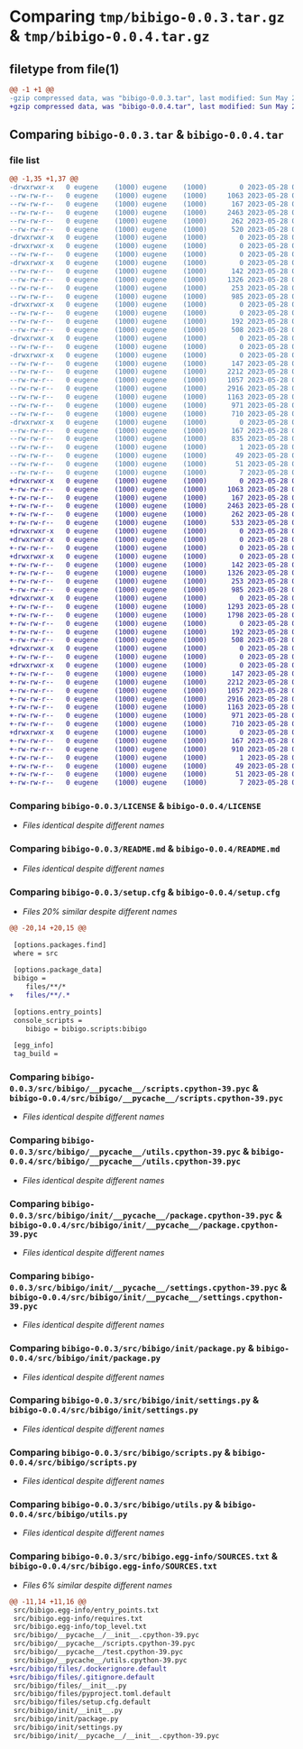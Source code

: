 # Comparing `tmp/bibigo-0.0.3.tar.gz` & `tmp/bibigo-0.0.4.tar.gz`

## filetype from file(1)

```diff
@@ -1 +1 @@
-gzip compressed data, was "bibigo-0.0.3.tar", last modified: Sun May 28 08:07:15 2023, max compression
+gzip compressed data, was "bibigo-0.0.4.tar", last modified: Sun May 28 08:10:22 2023, max compression
```

## Comparing `bibigo-0.0.3.tar` & `bibigo-0.0.4.tar`

### file list

```diff
@@ -1,35 +1,37 @@
-drwxrwxr-x   0 eugene    (1000) eugene    (1000)        0 2023-05-28 08:07:15.284503 bibigo-0.0.3/
--rw-rw-r--   0 eugene    (1000) eugene    (1000)     1063 2023-05-28 04:22:26.000000 bibigo-0.0.3/LICENSE
--rw-rw-r--   0 eugene    (1000) eugene    (1000)      167 2023-05-28 08:07:15.284503 bibigo-0.0.3/PKG-INFO
--rw-rw-r--   0 eugene    (1000) eugene    (1000)     2463 2023-05-28 07:01:48.000000 bibigo-0.0.3/README.md
--rw-rw-r--   0 eugene    (1000) eugene    (1000)      262 2023-05-28 04:22:26.000000 bibigo-0.0.3/pyproject.toml
--rw-rw-r--   0 eugene    (1000) eugene    (1000)      520 2023-05-28 08:07:15.284503 bibigo-0.0.3/setup.cfg
-drwxrwxr-x   0 eugene    (1000) eugene    (1000)        0 2023-05-28 08:07:15.280503 bibigo-0.0.3/src/
-drwxrwxr-x   0 eugene    (1000) eugene    (1000)        0 2023-05-28 08:07:15.284503 bibigo-0.0.3/src/bibigo/
--rw-rw-r--   0 eugene    (1000) eugene    (1000)        0 2023-05-28 04:22:26.000000 bibigo-0.0.3/src/bibigo/__init__.py
-drwxrwxr-x   0 eugene    (1000) eugene    (1000)        0 2023-05-28 08:07:15.284503 bibigo-0.0.3/src/bibigo/__pycache__/
--rw-rw-r--   0 eugene    (1000) eugene    (1000)      142 2023-05-28 04:26:51.000000 bibigo-0.0.3/src/bibigo/__pycache__/__init__.cpython-39.pyc
--rw-rw-r--   0 eugene    (1000) eugene    (1000)     1326 2023-05-28 07:01:01.000000 bibigo-0.0.3/src/bibigo/__pycache__/scripts.cpython-39.pyc
--rw-rw-r--   0 eugene    (1000) eugene    (1000)      253 2023-05-28 05:12:29.000000 bibigo-0.0.3/src/bibigo/__pycache__/test.cpython-39.pyc
--rw-rw-r--   0 eugene    (1000) eugene    (1000)      985 2023-05-28 06:20:30.000000 bibigo-0.0.3/src/bibigo/__pycache__/utils.cpython-39.pyc
-drwxrwxr-x   0 eugene    (1000) eugene    (1000)        0 2023-05-28 08:07:15.284503 bibigo-0.0.3/src/bibigo/files/
--rw-rw-r--   0 eugene    (1000) eugene    (1000)        0 2023-05-28 07:53:07.000000 bibigo-0.0.3/src/bibigo/files/__init__.py
--rw-rw-r--   0 eugene    (1000) eugene    (1000)      192 2023-05-28 05:31:07.000000 bibigo-0.0.3/src/bibigo/files/pyproject.toml.default
--rw-rw-r--   0 eugene    (1000) eugene    (1000)      508 2023-05-28 05:57:29.000000 bibigo-0.0.3/src/bibigo/files/setup.cfg.default
-drwxrwxr-x   0 eugene    (1000) eugene    (1000)        0 2023-05-28 08:07:15.284503 bibigo-0.0.3/src/bibigo/init/
--rw-rw-r--   0 eugene    (1000) eugene    (1000)        0 2023-05-28 05:34:29.000000 bibigo-0.0.3/src/bibigo/init/__init__.py
-drwxrwxr-x   0 eugene    (1000) eugene    (1000)        0 2023-05-28 08:07:15.284503 bibigo-0.0.3/src/bibigo/init/__pycache__/
--rw-rw-r--   0 eugene    (1000) eugene    (1000)      147 2023-05-28 05:44:17.000000 bibigo-0.0.3/src/bibigo/init/__pycache__/__init__.cpython-39.pyc
--rw-rw-r--   0 eugene    (1000) eugene    (1000)     2212 2023-05-28 06:34:44.000000 bibigo-0.0.3/src/bibigo/init/__pycache__/package.cpython-39.pyc
--rw-rw-r--   0 eugene    (1000) eugene    (1000)     1057 2023-05-28 07:01:01.000000 bibigo-0.0.3/src/bibigo/init/__pycache__/settings.cpython-39.pyc
--rw-rw-r--   0 eugene    (1000) eugene    (1000)     2916 2023-05-28 06:27:56.000000 bibigo-0.0.3/src/bibigo/init/package.py
--rw-rw-r--   0 eugene    (1000) eugene    (1000)     1163 2023-05-28 06:52:40.000000 bibigo-0.0.3/src/bibigo/init/settings.py
--rw-rw-r--   0 eugene    (1000) eugene    (1000)      971 2023-05-28 06:53:09.000000 bibigo-0.0.3/src/bibigo/scripts.py
--rw-rw-r--   0 eugene    (1000) eugene    (1000)      710 2023-05-28 06:20:23.000000 bibigo-0.0.3/src/bibigo/utils.py
-drwxrwxr-x   0 eugene    (1000) eugene    (1000)        0 2023-05-28 08:07:15.284503 bibigo-0.0.3/src/bibigo.egg-info/
--rw-rw-r--   0 eugene    (1000) eugene    (1000)      167 2023-05-28 08:07:15.000000 bibigo-0.0.3/src/bibigo.egg-info/PKG-INFO
--rw-rw-r--   0 eugene    (1000) eugene    (1000)      835 2023-05-28 08:07:15.000000 bibigo-0.0.3/src/bibigo.egg-info/SOURCES.txt
--rw-rw-r--   0 eugene    (1000) eugene    (1000)        1 2023-05-28 08:07:15.000000 bibigo-0.0.3/src/bibigo.egg-info/dependency_links.txt
--rw-rw-r--   0 eugene    (1000) eugene    (1000)       49 2023-05-28 08:07:15.000000 bibigo-0.0.3/src/bibigo.egg-info/entry_points.txt
--rw-rw-r--   0 eugene    (1000) eugene    (1000)       51 2023-05-28 08:07:15.000000 bibigo-0.0.3/src/bibigo.egg-info/requires.txt
--rw-rw-r--   0 eugene    (1000) eugene    (1000)        7 2023-05-28 08:07:15.000000 bibigo-0.0.3/src/bibigo.egg-info/top_level.txt
+drwxrwxr-x   0 eugene    (1000) eugene    (1000)        0 2023-05-28 08:10:22.415804 bibigo-0.0.4/
+-rw-rw-r--   0 eugene    (1000) eugene    (1000)     1063 2023-05-28 04:22:26.000000 bibigo-0.0.4/LICENSE
+-rw-rw-r--   0 eugene    (1000) eugene    (1000)      167 2023-05-28 08:10:22.415804 bibigo-0.0.4/PKG-INFO
+-rw-rw-r--   0 eugene    (1000) eugene    (1000)     2463 2023-05-28 07:01:48.000000 bibigo-0.0.4/README.md
+-rw-rw-r--   0 eugene    (1000) eugene    (1000)      262 2023-05-28 04:22:26.000000 bibigo-0.0.4/pyproject.toml
+-rw-rw-r--   0 eugene    (1000) eugene    (1000)      533 2023-05-28 08:10:22.415804 bibigo-0.0.4/setup.cfg
+drwxrwxr-x   0 eugene    (1000) eugene    (1000)        0 2023-05-28 08:10:22.415804 bibigo-0.0.4/src/
+drwxrwxr-x   0 eugene    (1000) eugene    (1000)        0 2023-05-28 08:10:22.415804 bibigo-0.0.4/src/bibigo/
+-rw-rw-r--   0 eugene    (1000) eugene    (1000)        0 2023-05-28 04:22:26.000000 bibigo-0.0.4/src/bibigo/__init__.py
+drwxrwxr-x   0 eugene    (1000) eugene    (1000)        0 2023-05-28 08:10:22.415804 bibigo-0.0.4/src/bibigo/__pycache__/
+-rw-rw-r--   0 eugene    (1000) eugene    (1000)      142 2023-05-28 04:26:51.000000 bibigo-0.0.4/src/bibigo/__pycache__/__init__.cpython-39.pyc
+-rw-rw-r--   0 eugene    (1000) eugene    (1000)     1326 2023-05-28 07:01:01.000000 bibigo-0.0.4/src/bibigo/__pycache__/scripts.cpython-39.pyc
+-rw-rw-r--   0 eugene    (1000) eugene    (1000)      253 2023-05-28 05:12:29.000000 bibigo-0.0.4/src/bibigo/__pycache__/test.cpython-39.pyc
+-rw-rw-r--   0 eugene    (1000) eugene    (1000)      985 2023-05-28 06:20:30.000000 bibigo-0.0.4/src/bibigo/__pycache__/utils.cpython-39.pyc
+drwxrwxr-x   0 eugene    (1000) eugene    (1000)        0 2023-05-28 08:10:22.415804 bibigo-0.0.4/src/bibigo/files/
+-rw-rw-r--   0 eugene    (1000) eugene    (1000)     1293 2023-05-28 05:03:37.000000 bibigo-0.0.4/src/bibigo/files/.dockerignore.default
+-rw-rw-r--   0 eugene    (1000) eugene    (1000)     1798 2023-05-28 05:23:42.000000 bibigo-0.0.4/src/bibigo/files/.gitignore.default
+-rw-rw-r--   0 eugene    (1000) eugene    (1000)        0 2023-05-28 07:53:07.000000 bibigo-0.0.4/src/bibigo/files/__init__.py
+-rw-rw-r--   0 eugene    (1000) eugene    (1000)      192 2023-05-28 05:31:07.000000 bibigo-0.0.4/src/bibigo/files/pyproject.toml.default
+-rw-rw-r--   0 eugene    (1000) eugene    (1000)      508 2023-05-28 05:57:29.000000 bibigo-0.0.4/src/bibigo/files/setup.cfg.default
+drwxrwxr-x   0 eugene    (1000) eugene    (1000)        0 2023-05-28 08:10:22.415804 bibigo-0.0.4/src/bibigo/init/
+-rw-rw-r--   0 eugene    (1000) eugene    (1000)        0 2023-05-28 05:34:29.000000 bibigo-0.0.4/src/bibigo/init/__init__.py
+drwxrwxr-x   0 eugene    (1000) eugene    (1000)        0 2023-05-28 08:10:22.415804 bibigo-0.0.4/src/bibigo/init/__pycache__/
+-rw-rw-r--   0 eugene    (1000) eugene    (1000)      147 2023-05-28 05:44:17.000000 bibigo-0.0.4/src/bibigo/init/__pycache__/__init__.cpython-39.pyc
+-rw-rw-r--   0 eugene    (1000) eugene    (1000)     2212 2023-05-28 06:34:44.000000 bibigo-0.0.4/src/bibigo/init/__pycache__/package.cpython-39.pyc
+-rw-rw-r--   0 eugene    (1000) eugene    (1000)     1057 2023-05-28 07:01:01.000000 bibigo-0.0.4/src/bibigo/init/__pycache__/settings.cpython-39.pyc
+-rw-rw-r--   0 eugene    (1000) eugene    (1000)     2916 2023-05-28 06:27:56.000000 bibigo-0.0.4/src/bibigo/init/package.py
+-rw-rw-r--   0 eugene    (1000) eugene    (1000)     1163 2023-05-28 06:52:40.000000 bibigo-0.0.4/src/bibigo/init/settings.py
+-rw-rw-r--   0 eugene    (1000) eugene    (1000)      971 2023-05-28 06:53:09.000000 bibigo-0.0.4/src/bibigo/scripts.py
+-rw-rw-r--   0 eugene    (1000) eugene    (1000)      710 2023-05-28 06:20:23.000000 bibigo-0.0.4/src/bibigo/utils.py
+drwxrwxr-x   0 eugene    (1000) eugene    (1000)        0 2023-05-28 08:10:22.415804 bibigo-0.0.4/src/bibigo.egg-info/
+-rw-rw-r--   0 eugene    (1000) eugene    (1000)      167 2023-05-28 08:10:22.000000 bibigo-0.0.4/src/bibigo.egg-info/PKG-INFO
+-rw-rw-r--   0 eugene    (1000) eugene    (1000)      910 2023-05-28 08:10:22.000000 bibigo-0.0.4/src/bibigo.egg-info/SOURCES.txt
+-rw-rw-r--   0 eugene    (1000) eugene    (1000)        1 2023-05-28 08:10:22.000000 bibigo-0.0.4/src/bibigo.egg-info/dependency_links.txt
+-rw-rw-r--   0 eugene    (1000) eugene    (1000)       49 2023-05-28 08:10:22.000000 bibigo-0.0.4/src/bibigo.egg-info/entry_points.txt
+-rw-rw-r--   0 eugene    (1000) eugene    (1000)       51 2023-05-28 08:10:22.000000 bibigo-0.0.4/src/bibigo.egg-info/requires.txt
+-rw-rw-r--   0 eugene    (1000) eugene    (1000)        7 2023-05-28 08:10:22.000000 bibigo-0.0.4/src/bibigo.egg-info/top_level.txt
```

### Comparing `bibigo-0.0.3/LICENSE` & `bibigo-0.0.4/LICENSE`

 * *Files identical despite different names*

### Comparing `bibigo-0.0.3/README.md` & `bibigo-0.0.4/README.md`

 * *Files identical despite different names*

### Comparing `bibigo-0.0.3/setup.cfg` & `bibigo-0.0.4/setup.cfg`

 * *Files 20% similar despite different names*

```diff
@@ -20,14 +20,15 @@
 
 [options.packages.find]
 where = src
 
 [options.package_data]
 bibigo = 
 	files/**/*
+	files/**/.*
 
 [options.entry_points]
 console_scripts = 
 	bibigo = bibigo.scripts:bibigo
 
 [egg_info]
 tag_build =
```

### Comparing `bibigo-0.0.3/src/bibigo/__pycache__/scripts.cpython-39.pyc` & `bibigo-0.0.4/src/bibigo/__pycache__/scripts.cpython-39.pyc`

 * *Files identical despite different names*

### Comparing `bibigo-0.0.3/src/bibigo/__pycache__/utils.cpython-39.pyc` & `bibigo-0.0.4/src/bibigo/__pycache__/utils.cpython-39.pyc`

 * *Files identical despite different names*

### Comparing `bibigo-0.0.3/src/bibigo/init/__pycache__/package.cpython-39.pyc` & `bibigo-0.0.4/src/bibigo/init/__pycache__/package.cpython-39.pyc`

 * *Files identical despite different names*

### Comparing `bibigo-0.0.3/src/bibigo/init/__pycache__/settings.cpython-39.pyc` & `bibigo-0.0.4/src/bibigo/init/__pycache__/settings.cpython-39.pyc`

 * *Files identical despite different names*

### Comparing `bibigo-0.0.3/src/bibigo/init/package.py` & `bibigo-0.0.4/src/bibigo/init/package.py`

 * *Files identical despite different names*

### Comparing `bibigo-0.0.3/src/bibigo/init/settings.py` & `bibigo-0.0.4/src/bibigo/init/settings.py`

 * *Files identical despite different names*

### Comparing `bibigo-0.0.3/src/bibigo/scripts.py` & `bibigo-0.0.4/src/bibigo/scripts.py`

 * *Files identical despite different names*

### Comparing `bibigo-0.0.3/src/bibigo/utils.py` & `bibigo-0.0.4/src/bibigo/utils.py`

 * *Files identical despite different names*

### Comparing `bibigo-0.0.3/src/bibigo.egg-info/SOURCES.txt` & `bibigo-0.0.4/src/bibigo.egg-info/SOURCES.txt`

 * *Files 6% similar despite different names*

```diff
@@ -11,14 +11,16 @@
 src/bibigo.egg-info/entry_points.txt
 src/bibigo.egg-info/requires.txt
 src/bibigo.egg-info/top_level.txt
 src/bibigo/__pycache__/__init__.cpython-39.pyc
 src/bibigo/__pycache__/scripts.cpython-39.pyc
 src/bibigo/__pycache__/test.cpython-39.pyc
 src/bibigo/__pycache__/utils.cpython-39.pyc
+src/bibigo/files/.dockerignore.default
+src/bibigo/files/.gitignore.default
 src/bibigo/files/__init__.py
 src/bibigo/files/pyproject.toml.default
 src/bibigo/files/setup.cfg.default
 src/bibigo/init/__init__.py
 src/bibigo/init/package.py
 src/bibigo/init/settings.py
 src/bibigo/init/__pycache__/__init__.cpython-39.pyc
```

